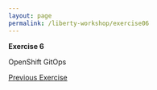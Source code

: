 ```yaml
---
layout: page
permalink: /liberty-workshop/exercise06
---
```

__Exercise 6__

OpenShift GitOps




[Previous Exercise](exercise05)

